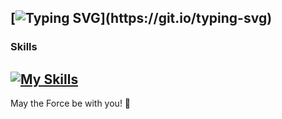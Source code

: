 [![Typing SVG](https://readme-typing-svg.herokuapp.com?font=Fira+Code&size=30&duration=1&color=AC31F7&center=true&repeat=false&width=435&lines=Hello+There%2C+I'm+Marika!)](https://git.io/typing-svg)
---
### Skills
[![My Skills](https://skillicons.dev/icons?i=bootstrap,css,discord,eclipse,git,github,html,java,js,mysql,nodejs,ps,postgres,postman,react,redux,sass,spring,stackoverflow,vscode)](https://skillicons.dev) 
---


May the Force be with you! 🌟

<!--
**MarikaDiGirolamo/MarikaDiGirolamo** is a ✨ _special_ ✨ repository because its `README.md` (this file) appears on your GitHub profile.

Here are some ideas to get you started:

- 🔭 I’m currently working on ...
- 🌱 I’m currently learning ...
- 👯 I’m looking to collaborate on ...
- 🤔 I’m looking for help with ...
- 💬 Ask me about ...
- 📫 How to reach me: ...
- 😄 Pronouns: ...
- ⚡ Fun fact: ...
-->
